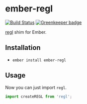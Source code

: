 # ember-regl

[![Build Status](https://travis-ci.org/ming-codes/ember-regl.svg?branch=master)](https://travis-ci.org/ming-codes/ember-regl)
[![Greenkeeper badge](https://badges.greenkeeper.io/ming-codes/ember-regl.svg)](https://greenkeeper.io/)

[regl](http://regl.party) shim for Ember.

## Installation

* `ember install ember-regl`

## Usage

Now you can just import `regl`.

```js
import createREGL from 'regl';
```
